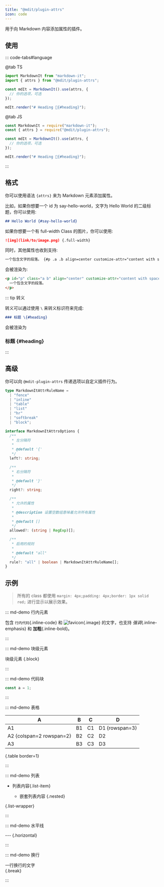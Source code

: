 ```yaml
---
title: "@mdit/plugin-attrs"
icon: code
---
```


用于向 Markdown 内容添加属性的插件。

<!-- more -->

## 使用

::: code-tabs#language

@tab TS

```ts
import MarkdownIt from "markdown-it";
import { attrs } from "@mdit/plugin-attrs";

const mdIt = MarkdownIt().use(attrs, {
  // 你的选项，可选
});

mdIt.render("# Heading 🎉{#heading}");
```

@tab JS

```js
const MarkdownIt = require("markdown-it");
const { attrs } = require("@mdit/plugin-attrs");

const mdIt = MarkdownIt().use(attrs, {
  // 你的选项，可选
});

mdIt.render("# Heading 🎉{#heading}");
```

:::

## 格式

你可以使用语法 `{attrs}` 来为 Markdown 元素添加属性。

比如，如果你想要一个 id 为 say-hello-world，文字为 Hello World 的二级标题，你可以使用:

```md
## Hello World {#say-hello-world}
```

如果你想要一个有 full-width Class 的图片，你可以使用:

```md
![img](link/to/image.png) {.full-width}
```

同时，其他属性也收到支持:

```md
一个包含文字的段落。 {#p .a .b align=center customize-attr="content with spaces"}
```

会被渲染为:

```html
<p id="p" class="a b" align="center" customize-attr="content with spaces">
  一个包含文字的段落。
</p>
```

::: tip 转义

转义可以通过使用 `\` 来转义标识符来完成:

```md
### 标题 \{#heading}
```

会被渲染为

### 标题 \{#heading}

:::

## 高级

你可以向 `@mdit-plugin-attrs` 传递选项以自定义插件行为。

```ts
type MarkdownItAttrRuleName =
  | "fence"
  | "inline"
  | "table"
  | "list"
  | "hr"
  | "softbreak"
  | "block";

interface MarkdownItAttrsOptions {
  /**
   * 左分隔符
   *
   * @default '{'
   */
  left?: string;

  /**
   * 右分隔符
   *
   * @default '}'
   */
  right?: string;

  /**
   * 允许的属性
   *
   * @description 设置空数组意味着允许所有属性
   *
   * @default []
   */
  allowed?: (string | RegExp)[];

  /**
   * 启用的规则
   *
   * @default "all"
   */
  rule?: "all" | boolean | MarkdownItAttrRuleName[];
}
```

## 示例

> 所有的 class 都使用 `margin: 4px;padding: 4px;border: 1px solid red;` 进行显示以展示效果。

::: md-demo 行内元素

包含 `行内代码`{.inline-code} 和 ![favicon](/favicon.ico){.image} 的文字，也支持 _强调_{.inline-emphasis} 和 **加粗**{.inline-bold}。

:::

::: md-demo 块级元素

块级元素 {.block}

:::

::: md-demo 代码块

```js {.fence}
const a = 1;
```

:::

::: md-demo 表格

| A                        | B   | C   | D              |
| ------------------------ | --- | --- | -------------- |
| A1                       | B1  | C1  | D1 {rowspan=3} |
| A2 {colspan=2 rowspan=2} | B2  | C2  | D2             |
| A3                       | B3  | C3  | D3             |

{.table border=1}

:::

::: md-demo 列表

- 列表内容{.list-item}

  - 嵌套列表内容
    {.nested}

{.list-wrapper}

:::

::: md-demo 水平线

--- {.horizontal}

:::

::: md-demo 换行

一行换行的文字  
{.break}

:::

<style scope>
.block,
.break,
.horizontal,
.image,
.inline-code,
.list-wrapper,
.list-item,
.nested,
.inline-emphasis,
.inline-bold,
.table,
.fence {
  margin: 4px;
  padding: 4px;
  border: 1px solid red;
}
</style>

